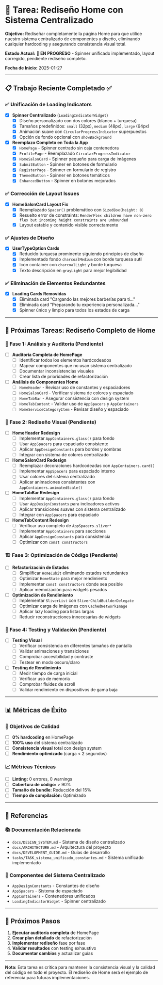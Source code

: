 # 🎨 Tarea: Rediseño Home con Sistema Centralizado

**Objetivo:** Rediseñar completamente la página Home para que utilice nuestro sistema centralizado de componentes y diseño, eliminando cualquier hardcoding y asegurando consistencia visual total.

**Estado Actual:** 🔄 **EN PROGRESO** - Spinner unificado implementado, layout corregido, pendiente rediseño completo.

**Fecha de Inicio:** 2025-01-27

---

## 📋 Trabajo Reciente Completado ✅

### ✅ Unificación de Loading Indicators
- [x] **Spinner Centralizado** (`LoadingIndicatorWidget`)
  - [x] Diseño personalizado con dos colores (blanco + turquesa)
  - [x] Tamaños predefinidos: `small` (32px), `medium` (48px), `large` (64px)
  - [x] Animación suave con `CircularProgressIndicator` superpuestos
  - [x] Opción de fondo opcional con `showBackground`

- [x] **Reemplazo Completo en Toda la App**
  - [x] `HomePage` - Spinner centrado sin caja contenedora
  - [x] `ProfilePage` - Reemplazado `CircularProgressIndicator`
  - [x] `HomeSalonCard` - Spinner pequeño para carga de imágenes
  - [x] `SubmitButton` - Spinner en botones de formulario
  - [x] `RegisterPage` - Spinner en formulario de registro
  - [x] `ThemedButton` - Spinner en botones temáticos
  - [x] `EnhancedButton` - Spinner en botones mejorados

### ✅ Corrección de Layout Issues
- [x] **HomeSalonCard Layout Fix**
  - [x] Reemplazado `Spacer()` problemático con `SizedBox(height: 8)`
  - [x] Resuelto error de constraints: `RenderFlex children have non-zero flex but incoming height constraints are unbounded`
  - [x] Layout estable y contenido visible correctamente

### ✅ Ajustes de Diseño
- [x] **UserTypeOption Cards**
  - [x] Reducido turquesa prominente siguiendo principios de diseño
  - [x] Implementado fondo `charcoalMedium` con borde turquesa sutil
  - [x] Icon container con `charcoalLight` y borde turquesa
  - [x] Texto descripción en `grayLight` para mejor legibilidad

### ✅ Eliminación de Elementos Redundantes
- [x] **Loading Cards Removidas**
  - [x] Eliminada card "Cargando las mejores barberías para ti..."
  - [x] Eliminada card "Preparando tu experiencia personalizada..."
  - [x] Spinner único y limpio para todos los estados de carga

---

## 🎯 Próximas Tareas: Rediseño Completo de Home

### 🔄 **Fase 1: Análisis y Auditoría** (Pendiente)
- [ ] **Auditoría Completa de HomePage**
  - [ ] Identificar todos los elementos hardcodeados
  - [ ] Mapear componentes que no usan sistema centralizado
  - [ ] Documentar inconsistencias visuales
  - [ ] Crear lista de prioridades de refactorización

- [ ] **Análisis de Componentes Home**
  - [ ] `HomeHeader` - Revisar uso de constantes y espaciadores
  - [ ] `HomeSalonCard` - Verificar sistema de colores y espaciado
  - [ ] `HomeTabBar` - Asegurar consistencia con design system
  - [ ] `HomeTabContent` - Validar uso de `AppSpacers` y `AppContainers`
  - [ ] `HomeServiceCategoryItem` - Revisar diseño y espaciado

### 🎨 **Fase 2: Rediseño Visual** (Pendiente)
- [ ] **HomeHeader Redesign**
  - [ ] Implementar `AppContainers.glass()` para fondo
  - [ ] Usar `AppSpacers` para espaciado consistente
  - [ ] Aplicar `AppDesignConstants` para bordes y sombras
  - [ ] Integrar con sistema de colores centralizado

- [ ] **HomeSalonCard Redesign**
  - [ ] Reemplazar decoraciones hardcodeadas con `AppContainers.card()`
  - [ ] Implementar `AppSpacers` para espaciado interno
  - [ ] Usar colores del sistema centralizado
  - [ ] Aplicar animaciones consistentes con `AppContainers.animatedScale()`

- [ ] **HomeTabBar Redesign**
  - [ ] Implementar `AppContainers.glass()` para fondo
  - [ ] Usar `AppDesignConstants` para indicadores activos
  - [ ] Aplicar transiciones suaves con sistema centralizado
  - [ ] Integrar con `AppSpacers` para espaciado

- [ ] **HomeTabContent Redesign**
  - [ ] Verificar uso completo de `AppSpacers.sliver*`
  - [ ] Implementar `AppContainers` para secciones
  - [ ] Aplicar `AppDesignConstants` para consistencia
  - [ ] Optimizar con `const constructors`

### 🏗️ **Fase 3: Optimización de Código** (Pendiente)
- [ ] **Refactorización de Estados**
  - [ ] Simplificar `HomeCubit` eliminando estados redundantes
  - [ ] Optimizar `HomeState` para mejor rendimiento
  - [ ] Implementar `const constructors` donde sea posible
  - [ ] Aplicar memoización para widgets pesados

- [ ] **Optimización de Rendimiento**
  - [ ] Implementar `SliverList` con `SliverChildBuilderDelegate`
  - [ ] Optimizar carga de imágenes con `CachedNetworkImage`
  - [ ] Aplicar lazy loading para listas largas
  - [ ] Reducir reconstrucciones innecesarias de widgets

### 🧪 **Fase 4: Testing y Validación** (Pendiente)
- [ ] **Testing Visual**
  - [ ] Verificar consistencia en diferentes tamaños de pantalla
  - [ ] Validar animaciones y transiciones
  - [ ] Comprobar accesibilidad y contraste
  - [ ] Testear en modo oscuro/claro

- [ ] **Testing de Rendimiento**
  - [ ] Medir tiempo de carga inicial
  - [ ] Verificar uso de memoria
  - [ ] Comprobar fluidez de scroll
  - [ ] Validar rendimiento en dispositivos de gama baja

---

## 📊 Métricas de Éxito

### 🎯 **Objetivos de Calidad**
- [ ] **0% hardcoding** en HomePage
- [ ] **100% uso** del sistema centralizado
- [ ] **Consistencia visual** total con design system
- [ ] **Rendimiento optimizado** (carga < 2 segundos)

### 📈 **Métricas Técnicas**
- [ ] **Linting:** 0 errores, 0 warnings
- [ ] **Cobertura de código:** > 90%
- [ ] **Tamaño de bundle:** Reducción del 15%
- [ ] **Tiempo de compilación:** Optimizado

---

## 🔗 Referencias

### 📚 **Documentación Relacionada**
- `docs/DESIGN_SYSTEM.md` - Sistema de diseño centralizado
- `docs/ARCHITECTURE.md` - Arquitectura del proyecto
- `docs/DEVELOPMENT_GUIDE.md` - Guías de desarrollo
- `tasks/TASK_sistema_unificado_constantes.md` - Sistema unificado implementado

### 🎨 **Componentes del Sistema Centralizado**
- `AppDesignConstants` - Constantes de diseño
- `AppSpacers` - Sistema de espaciado
- `AppContainers` - Contenedores unificados
- `LoadingIndicatorWidget` - Spinner centralizado

---

## 🚀 **Próximos Pasos**

1. **Ejecutar auditoría completa** de HomePage
2. **Crear plan detallado** de refactorización
3. **Implementar rediseño** fase por fase
4. **Validar resultados** con testing exhaustivo
5. **Documentar cambios** y actualizar guías

---

**Nota:** Esta tarea es crítica para mantener la consistencia visual y la calidad del código en todo el proyecto. El rediseño de Home será el ejemplo de referencia para futuras implementaciones.
